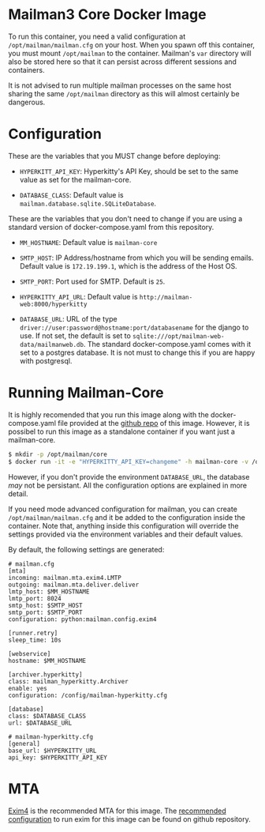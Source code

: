 Mailman3 Core Docker Image
==========================

To run this container, you need a valid configuration at
`/opt/mailman/mailman.cfg` on your host. When you spawn off this container, you
must mount `/opt/mailman` to the container. Mailman's `var` directory will also
be stored here so that it can persist across different sessions and containers.

It is not advised to run multiple mailman processes on the same host sharing the
same `/opt/mailman` directory as this will almost certainly be dangerous.


Configuration
=============

These are the variables that you MUST change before deploying:

- `HYPERKITT_API_KEY`: Hyperkitty's API Key, should be set to the same value as
  set for the mailman-core.

- `DATABASE_CLASS`: Default value is `mailman.database.sqlite.SQLiteDatabase`.

These are the variables that you don't need to change if you are using a
standard version of docker-compose.yaml from this repository.

- `MM_HOSTNAME`: Default value is `mailman-core`

- `SMTP_HOST`: IP Address/hostname from which you will be sending
  emails. Default value is `172.19.199.1`, which is the address of the Host OS.

- `SMTP_PORT`: Port used for SMTP. Default is `25`.

- `HYPERKITTY_API_URL`: Default value is `http://mailman-web:8000/hyperkitty`

- `DATABASE_URL`: URL of the type
  `driver://user:password@hostname:port/databasename` for the django to use. If
  not set, the default is set to
  `sqlite:///opt/mailman-web-data/mailmanweb.db`. The standard
  docker-compose.yaml comes with it set to a postgres database. It is not must
  to change this if you are happy with postgresql.

Running Mailman-Core
====================

It is highly recomended that you run this image along with the
docker-compose.yaml file provided at the [github repo][1] of this
image. However, it is possibel to run this image as a standalone container if
you want just a mailman-core.

```bash
$ mkdir -p /opt/mailman/core
$ docker run -it -e "HYPERKITTY_API_KEY=changeme" -h mailman-core -v /opt/mailman/core:/opt/mailman mailman-core
```

However, if you don't provide the environment `DATABASE_URL`, the database _may_
not be persistant. All the configuration options are explained in more detail.

If you need mode advanced configuration for mailman, you can create
`/opt/mailman/mailman.cfg` and it be added to the configuration inside the
container. Note that, anything inside this configuration will override the
settings provided via the environment variables and their default values.

By default, the following settings are generated:

```
# mailman.cfg
[mta]
incoming: mailman.mta.exim4.LMTP
outgoing: mailman.mta.deliver.deliver
lmtp_host: $MM_HOSTNAME
lmtp_port: 8024
smtp_host: $SMTP_HOST
smtp_port: $SMTP_PORT
configuration: python:mailman.config.exim4

[runner.retry]
sleep_time: 10s

[webservice]
hostname: $MM_HOSTNAME

[archiver.hyperkitty]
class: mailman_hyperkitty.Archiver
enable: yes
configuration: /config/mailman-hyperkitty.cfg

[database]
class: $DATABASE_CLASS
url: $DATABASE_URL
```

```
# mailman-hyperkitty.cfg
[general]
base_url: $HYPERKITTY_URL
api_key: $HYPERKITTY_API_KEY
```

MTA
===

[Exim4][2] is the recommended MTA for this image. The [recommended
configuration][3] to run exim for this image can be found on github repository.


[1]: https://github.com/maxking/docker-mailman
[2]: http://www.exim.org
[3]: https://github.com/maxking/docker-mailman#setting-up-your-mta
